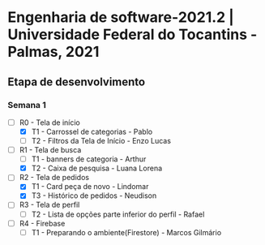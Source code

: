 # Engenharia de software-2021.2 | Universidade Federal do Tocantins - Palmas, 2021

## Etapa de desenvolvimento

### Semana 1

 - [ ] R0 - Tela de início
	 - [x] T1 - Carrossel de categorias - Pablo
	 - [ ] T2 - Filtros da Tela de Início - Enzo Lucas
 - [ ] R1 - Tela de busca
	 - [ ] T1 - banners de categoria - Arthur
	 - [x] T2 - Caixa de pesquisa - Luana Lorena
 - [ ] R2 - Tela de pedidos
	 - [x] T1 - Card peça de novo - Lindomar
	 - [x] T3 - Histórico de pedidos - Neudison
- [ ] R3 - Tela de perfil
 	- [ ] T2 - Lista de opções parte inferior do perfil - Rafael
- [ ] R4 - Firebase
	- [ ] T1 - Preparando o ambiente(Firestore) - Marcos Gilmário
